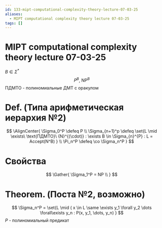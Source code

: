 ```yaml
---
id: 133-mipt-computational-complexity-theory-lecture-07-03-25
aliases:
  - MIPT computational complexity theory lecture 07-03-25
tags: []
---
```


# MIPT computational complexity theory lecture 07-03-25
$B \in \Sigma^*$
$$
P^B,\ \text{NP}^B
$$
ПДМТО - полиномиальные ДМТ с оракулом

# Def. (Типа арифметическая иерархия №2)

$$
\AlignCenter{
\Sigma_0^P \defeq P \\
\Sigma_{n+1}^p \defeq \set{L \mid \exists\ \text{ПДМТО}\ {N}^{(\cdot)} : 
\exists B \in \Sigma_{n}^{P} : L = Accept(N^B)
} \\
\Pi_n^P \defeq \co \Sigma_n^P
}
$$

# Свойства

$$
\Gather{
\Sigma_1^P = NP \\
}
$$

# Theorem. (Поста №2, возможно)
$$
\Sigma_n^P = \set{L \mid (
x \in L \same 
\exists y_1 \forall y_2 \dots \forall\exists y_n : P(x, y_1, \dots, y_n)
}
$$
$P$ - полиномиальный предикат
